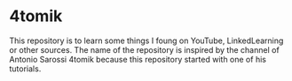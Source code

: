 # 4tomik
This repository is to learn some things I foung on YouTube, LinkedLearning or other sources. The name of the repository is inspired by the channel of  Antonio Sarossi 4tomik because this repository started with one of his tutorials.
